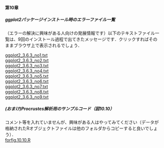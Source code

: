 #### 第10章

##### ggplot2パッケージインストール時のエラーファイル一覧
（エラーの解決に興味がある人向けの発展情報です）以下のテキストファイル一覧は、9回のインストール過程で出てきたメッセージです．クリックすればそのままブラウザ上で表示されるでしょう．<br>

[ggplot2_3.6.3_no1.txt](./ggplot2_3.6.3_no1.txt)<br>
[ggplot2_3.6.3_no2.txt](./ggplot2_3.6.3_no2.txt)<br>
[ggplot2_3.6.3_no3.txt](./ggplot2_3.6.3_no3.txt)<br>
[ggplot2_3.6.3_no4.txt](./ggplot2_3.6.3_no4.txt)<br>
[ggplot2_3.6.3_no5.txt](./ggplot2_3.6.3_no5.txt)<br>
[ggplot2_3.6.3_no6.txt](./ggplot2_3.6.3_no6.txt)<br>
[ggplot2_3.6.3_no7.txt](./ggplot2_3.6.3_no7.txt)<br>
[ggplot2_3.6.3_no8.txt](./ggplot2_3.6.3_no8.txt)<br>
[ggplot2_3.6.3_no9.txt](./ggplot2_3.6.3_no9.txt)<br>


##### (おまけ)Procrustes解析用のサンプルコード（図10.10）
コメント等を入れていませんが、興味がある人はやってみてください（データが格納されたRオブジェクトファイルは他のフォルダからコピーすると良いでしょう）．<br>
[forfig.10.10.R](./forfig.10.10.R)


